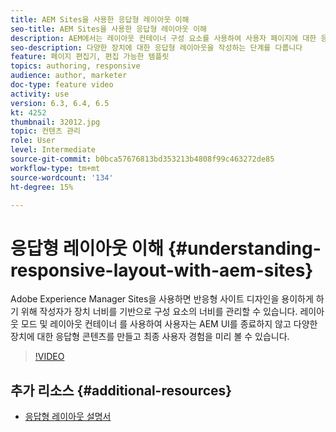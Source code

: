 ```yaml
---
title: AEM Sites을 사용한 응답형 레이아웃 이해
seo-title: AEM Sites을 사용한 응답형 레이아웃 이해
description: AEM에서는 레이아웃 컨테이너 구성 요소를 사용하여 사용자 페이지에 대한 응답형 레이아웃을 보유할 수 있습니다. 응답형 레이아웃을 사용하여 컨텐츠 작성자는 다양한 장치를 위한 응답형 컨텐츠를 만들고 AEM 내에서 최종 사용자 경험을 미리 볼 수 있습니다.
seo-description: 다양한 장치에 대한 응답형 레이아웃을 작성하는 단계를 다룹니다
feature: 페이지 편집기, 편집 가능한 템플릿
topics: authoring, responsive
audience: author, marketer
doc-type: feature video
activity: use
version: 6.3, 6.4, 6.5
kt: 4252
thumbnail: 32012.jpg
topic: 컨텐츠 관리
role: User
level: Intermediate
source-git-commit: b0bca57676813bd353213b4808f99c463272de85
workflow-type: tm+mt
source-wordcount: '134'
ht-degree: 15%

---
```



# 응답형 레이아웃 이해 {#understanding-responsive-layout-with-aem-sites}

Adobe Experience Manager Sites을 사용하면 반응형 사이트 디자인을 용이하게 하기 위해 작성자가 장치 너비를 기반으로 구성 요소의 너비를 관리할 수 있습니다. 레이아웃 모드 및 레이아웃 컨테이너 를 사용하여 사용자는 AEM UI를 종료하지 않고 다양한 장치에 대한 응답형 콘텐츠를 만들고 최종 사용자 경험을 미리 볼 수 있습니다.

>[!VIDEO](https://video.tv.adobe.com/v/32012?quality=12&learn=on)

## 추가 리소스 {#additional-resources}

* [응답형 레이아웃 설명서](https://docs.adobe.com/content/help/en/experience-manager-65/authoring/siteandpage/responsive-layout.html)
